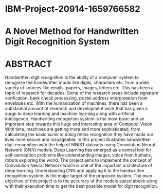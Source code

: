 # IBM-Project-20914-1659766582
# A Novel Method for Handwritten Digit Recognition System
# ABSTRACT
Handwritten digit recognition is the ability of a computer system to recognize the handwritten inputs like digits, characters etc. from a wide variety of sources like emails, papers, images, letters etc. This has been a topic of research for decades. Some of the research areas include signature verification, bank check processing, postal address interpretation from envelopes etc.  With the humanization of machines, there has been a substantial amount of research and development work that has given a surge to deep learning and machine learning along with artificial intelligence. Handwriting recognition system is the most basic and an important step towards this huge and interesting area of Computer Vision.  With time, machines are getting more and more sophisticated, from calculating the basic sums to doing retina recognition they have made our lives more secure and manageable. In this project illustrates handwritten digit recognition with the help of MNIST datasets using Convolution Neural Network (CNN) models. Deep Learning has emerged as a central tool for self-perception problems like understanding images, voice from humans, robots exploring the world. The project aims to implement the concept of Convolution Neural Network which is one of the important architecture of deep learning. Understanding CNN and applying it to the handwritten recognition system, is the major target of the proposed system. The main objective of this project is to the accuracy of the models stated above along with their execution time to get the best possible model for digit recognition. 
